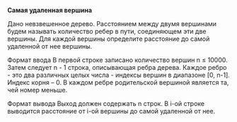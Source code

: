 **Самая удаленная вершина**

Дано невзвешенное дерево. Расстоянием между двумя вершинами будем называть количество ребер в пути, соединяющем эти две вершины. Для каждой вершины определите расстояние до самой удаленной от нее вершины.

Формат ввода
В первой строке записано количество вершин n ≤ 10000. Затем следует n - 1 строка, описывающая ребра дерева.
Каждое ребро - это два различных целых числа - индексы вершин в диапазоне [0, n-1].
Индекс корня – 0. В каждом ребре родительской вершиной является та, чей номер меньше.

Формат вывода
Выход должен содержать n строк. В i-ой строке выводится расстояние от i-ой вершины до самой удаленной от нее.